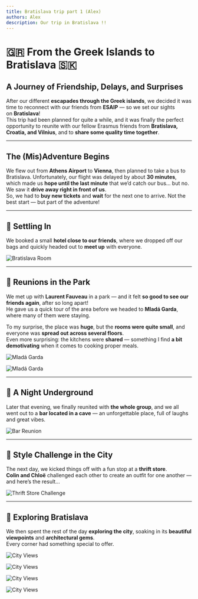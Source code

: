 ```yaml
---
title: Bratislava trip part 1 (Alex)
authors: Alex
description: Our trip in Bratislava !!
---
```

# 🇬🇷 From the Greek Islands to Bratislava 🇸🇰
## A Journey of Friendship, Delays, and Surprises

After our different **escapades through the Greek islands**, we decided it was time to reconnect with our friends from **ESAIP** — so we set our sights on **Bratislava**!  
This trip had been planned for quite a while, and it was finally the perfect opportunity to reunite with our fellow Erasmus friends from **Bratislava, Croatia, and Vilnius**, and to **share some quality time together**.

---
## The (Mis)Adventure Begins

We flew out from **Athens Airport** to **Vienna**, then planned to take a bus to Bratislava. Unfortunately, our flight was delayed by about **30 minutes**, which made us **hope until the last minute** that we’d catch our bus… but no. We saw it **drive away right in front of us**.  
So, we had to **buy new tickets** and **wait** for the next one to arrive. Not the best start — but part of the adventure!

--- 
## 🏨 Settling In

We booked a small **hotel close to our friends**, where we dropped off our bags and quickly headed out to **meet up** with everyone.

![Bratislava Room](https://cdn.discordapp.com/attachments/1363842361331028109/1376278112735723610/FC76930C-EAAC-4DAD-8C33-776D7DAF9F89_1_201_a.heic.png?ex=6834be60&is=68336ce0&hm=d9f46cfddd45bdded6f608841f4f31feeb531cf16cbc8a87a18a655a38ef8e0d&)

---

## 🌳 Reunions in the Park

We met up with **Laurent Fauveau** in a park — and it felt **so good to see our friends again**, after so long apart!  
He gave us a quick tour of the area before we headed to **Mladá Garda**, where many of them were staying.

To my surprise, the place was **huge**, but the **rooms were quite small**, and everyone was **spread out across several floors**.  
Even more surprising: the kitchens were **shared** — something I find **a bit demotivating** when it comes to cooking proper meals.

![Mladá Garda](https://cdn.discordapp.com/attachments/1363842361331028109/1376278092527566948/IMG_4407.HEIC.png?ex=6834be5b&is=68336cdb&hm=cde4cf5a3f768598a1d5760f0cfdd9694d037af0ceb5e98437833d381f752c4c&)

![Mladá Garda](https://cdn.discordapp.com/attachments/1363842361331028109/1376278987873194054/3F363405-B5E3-4903-AFC0-781B103E107D_1_201_a.heic.png?ex=6834bf30&is=68336db0&hm=4f77f97c83a32d1e9cacace8bf3b3e1b97856bcec20c889fa7b1fc518c197e63&)

---

## 🍻 A Night Underground

Later that evening, we finally reunited with **the whole group**, and we all went out to a **bar located in a cave** — an unforgettable place, full of laughs and great vibes.

![Bar Reunion](https://cdn.discordapp.com/attachments/1363842361331028109/1376278068552794163/IMG_8001.png?ex=6834be55&is=68336cd5&hm=140a5e396a6fa406710c992c65c422bd5c0a372677f21068e20ae19a40954665&)

---

## 👚 Style Challenge in the City

The next day, we kicked things off with a fun stop at a **thrift store**.  
**Colin and Chloë** challenged each other to create an outfit for one another — and here’s the result…

![Thrift Store Challenge](https://cdn.discordapp.com/attachments/1363842361331028109/1376278975382425800/07E38DC3-418E-4B5A-ABF8-18E21F8F0EC5_1_201_a.heic.png?ex=6834bf2d&is=68336dad&hm=6a0de7ca6c85c7cb50bea9d6af1cba5ed49abecffb9b4b07e1d9b20ca646516a&)

---

## 🏰 Exploring Bratislava

We then spent the rest of the day **exploring the city**, soaking in its **beautiful viewpoints** and **architectural gems**.  
Every corner had something special to offer.

![City Views](https://cdn.discordapp.com/attachments/1363842361331028109/1376278897796317285/AF4807A8-D711-45EA-9C10-E34C8A853538_1_201_a.heic.png?ex=6834bf1b&is=68336d9b&hm=415c1264944f9a375f127f24d6c2f5f38d809c38aa336ea00d7a3db1b3a3cca9&)

![City Views](https://cdn.discordapp.com/attachments/1363842361331028109/1376278934118731927/73D299E6-A95A-441F-BC5E-8B78F75A9F6B_1_201_a.heic.png?ex=6834bf23&is=68336da3&hm=63bbbda49d4af33c7d60e3e8f5538d42e7c80f4d547b4df76d1e60e68146faae&)

![City Views](https://cdn.discordapp.com/attachments/1363842361331028109/1376278917035593780/166FF28F-0553-4492-9A58-D9AE5E27F23F_1_201_a.heic.png?ex=6834bf1f&is=68336d9f&hm=d18623f1ef166b1df66784fa7d62a45fd58ae873b4e0ba6dd4d26afaf0ae42aa&)

![City Views](https://cdn.discordapp.com/attachments/1363842361331028109/1376278957455839282/69D5746C-F227-40F4-AE89-26CECF0045F9_1_201_a.heic.png?ex=6834bf29&is=68336da9&hm=8d270c2a3409a1baebbbdeff3d1037145f12eba2e079ffbfe10727219843cff8&)
